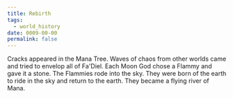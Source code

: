 ```yaml
---
title: Rebirth
tags:
  - world_history
date: 0009-00-00
permalink: false
---
```

Cracks appeared in the Mana Tree. Waves of chaos from other worlds came and tried to envelop all of Fa'Diel. Each Moon God chose a Flammy and gave it a stone. The Flammies rode into the sky. They were born of the earth to ride in the sky and return to the earth. They became a flying river of Mana.